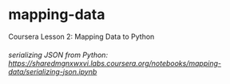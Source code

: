 # mapping-data
Coursera Lesson 2: Mapping Data to Python
###### serializing JSON from Python: https://sharedmgnxwxvi.labs.coursera.org/notebooks/mapping-data/serializing-json.ipynb
